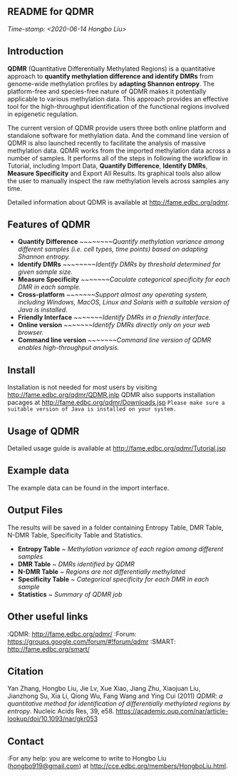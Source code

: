 README for QDMR
----------------
*Time-stamp: <2020-06-14 Hongbo Liu>*

Introduction
------------
**QDMR** (Quantitative Differentially Methylated Regions) is a quantitative approach to **quantify methylation difference and identify DMRs** from genome-wide methylation profiles by **adapting Shannon entropy**. The platform-free and species-free nature of QDMR makes it potentially applicable to various methylation data. This approach provides an effective tool for the high-throughput identification of the functional regions involved in epigenetic regulation.

The current version of QDMR provide users three both online platform and standalone software for methylation data. And the command line version of QDMR is also launched recently to facilitate the analysis of massive methylation data.
QDMR works from the imported methylation data across a number of samples. It performs all of the steps in following the workflow in Tutorial, including Import Data, **Quantify Difference**, **Identify DMRs**, **Measure Specificity** and Export All Results. Its graphical tools also allow the user to manually inspect the raw methylation levels across samples any time.

Detailed information about QDMR is available at http://fame.edbc.org/qdmr.


Features of QDMR
----------------------
- **Quantify Difference** *~~~~~~~~Quantify methylation variance among different samples (i.e. cell types, time points) based on adapting Shannon entropy.*
- **Identify DMRs** *~~~~~~~~Identify DMRs by threshold determined for given sample size.*
- **Measure Specificity** *~~~~~~~Caculate categorical specificity for each DMR in each sample.*
- **Cross-platform** *~~~~~~~Support almost any operating system, including Windows, MacOS, Linux and Solaris with a suitable version of Java is installed.*
- **Friendly Interface** *~~~~~~~Identify DMRs in a friendly interface.*
- **Online version** *~~~~~~~Identify DMRs directly only on your web browser.*
- **Command line version** *~~~~~~~Command line version of QDMR enables high-throughput analysis.*

Install
-------
Installation is not needed for most users by visiting http://fame.edbc.org/qdmr/QDMR.jnlp 
QDMR also supports installation pacages at http://fame.edbc.org/qdmr/Downloads.jsp
`Please make sure a suitable version of Java is installed on your system.`

Usage of QDMR
---------------
Detailed usage guide is available at http://fame.edbc.org/qdmr/Tutorial.jsp

Example data
-------
The example data can be found in the import interface.


Output Files
------------
The results will be saved in a folder containing Entropy Table, DMR Table, N-DMR Table, Specificity Table and Statistics.
- **Entropy Table** ~ *Methylation variance of each region among different samples*
- **DMR Table** ~ *DMRs identified by QDMR*
- **N-DMR Table** ~ *Regions are not differentially methylated*
- **Specificity Table** ~ *Categorical specificity for each DMR in each sample*
- **Statistics** ~ *Summary of QDMR job*

Other useful links
------------------
:QDMR:  http://fame.edbc.org/qdmr/
:Forum: https://groups.google.com/forum/#!forum/qdmr
:SMART: http://fame.edbc.org/smart/


Citation
--------
Yan Zhang, Hongbo Liu, Jie Lv, Xue Xiao, Jiang Zhu, Xiaojuan Liu, Jianzhong Su, Xia Li, Qiong Wu, Fang Wang and Ying Cui (2011) *QDMR: a quantitative method for identification of differentially methylated regions by entropy*. Nucleic Acids Res, 39, e58. https://academic.oup.com/nar/article-lookup/doi/10.1093/nar/gkr053

Contact
-------
:For any help:  you are welcome to write to Hongbo Liu (hongbo919@gmail.com) at http://cce.edbc.org/members/HongboLiu.html.
